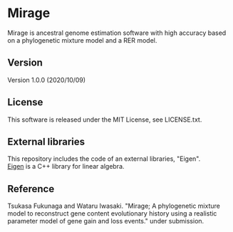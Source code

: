 # Mirage
Mirage is ancestral genome estimation software with high accuracy based on a phylogenetic mixture model and a RER model.

## Version
Version 1.0.0 (2020/10/09)

## License
This software is released under the MIT License, see LICENSE.txt.

## External libraries
This repository includes the code of an external libraries, "Eigen".  
[Eigen](http://eigen.tuxfamily.org/index.php) is a C++ library for linear algebra.

## Reference
Tsukasa Fukunaga and Wataru Iwasaki. "Mirage; A phylogenetic mixture model to reconstruct gene content evolutionary history using a realistic parameter model of gene gain and loss events." under submission.
